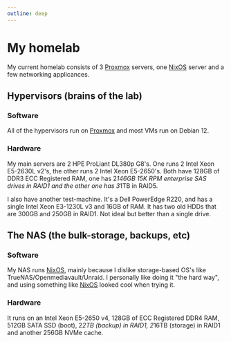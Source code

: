 ```yaml
---
outline: deep
---
```


# My homelab

My current homelab consists of 3 [Proxmox](/server-related/proxmox) servers, one [NixOS](/general-tech/nixos/) server and a few networking applicances.

## Hypervisors (brains of the lab)

### Software

All of the hypervisors run on [Proxmox](/server-related/proxmox) and most VMs run on Debian 12.

### Hardware

My main servers are 2 HPE ProLiant DL380p G8's. One runs 2 Intel Xeon E5-2630L v2's, the other runs 2 Intel Xeon E5-2650's. Both have 128GB of DDR3 ECC Registered RAM, one has 2*146GB 15K RPM enterprise SAS drives in RAID1 and the other one has 3*1TB in RAID5.

I also have another test-machine. It's a Dell PowerEdge R220, and has a single Intel Xeon E3-1230L v3 and 16GB of RAM. It has two old HDDs that are 300GB and 250GB in RAID1. Not ideal but better than a single drive.

## The NAS (the bulk-storage, backups, etc)

### Software

My NAS runs [NixOS](/general-tech/nixos/), mainly because I dislike storage-based OS's like TrueNAS/Openmediavault/Unraid. I personally like doing it "the hard way", and using something like [NixOS](/general-tech/nixos/) looked cool when trying it.

### Hardware

It runs on an Intel Xeon E5-2650 v4, 128GB of ECC Registered DDR4 RAM, 512GB SATA SSD (boot), 2*2TB (backup) in RAID1, 2*16TB (storage) in RAID1 and another 256GB NVMe cache.
